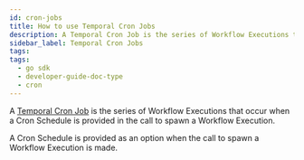 ```yaml
---
id: cron-jobs
title: How to use Temporal Cron Jobs
description: A Temporal Cron Job is the series of Workflow Executions that occur when a Cron Schedule is provided in the call to spawn a Workflow Execution.
sidebar_label: Temporal Cron Jobs
tags:
tags:
  - go sdk
  - developer-guide-doc-type
  - cron
---
```


A [Temporal Cron Job](/concepts/what-is-a-temporal-cron-job) is the series of Workflow Executions that occur when a Cron Schedule is provided in the call to spawn a Workflow Execution.

A Cron Schedule is provided as an option when the call to spawn a Workflow Execution is made.
